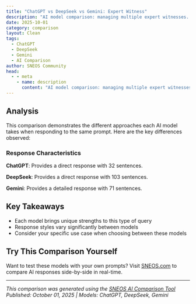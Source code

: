 ```yaml
---
title: "ChatGPT vs DeepSeek vs Gemini: Expert Witness"
description: "AI model comparison: managing multiple expert witnesses..."
date: 2025-10-01
category: comparison
layout: Clean
tags:
  - ChatGPT
  - DeepSeek
  - Gemini
  - AI Comparison
author: SNEOS Community
head:
  - - meta
    - name: description
      content: "AI model comparison: managing multiple expert witnesses..."
---
```


<ChatComparison
  title="ChatGPT vs DeepSeek vs Gemini: Expert Witness"
  prompt="managing multiple expert witnesses"
  :responses='{
    "ChatGPT": "Managing multiple expert witnesses effectively is crucial in complex legal cases to ensure clear, consistent, and persuasive testimony. Here are some strategies and best practices for managing multiple experts:\n\n### 1. Understand Each Expert\u0027s Role\n- **Clarify expertise:** Know the specific area each expert covers (e.g., forensic accounting, engineering, medical).\n- **Define scope:** Clearly outline what issues each expert will address to avoid overlap or conflict.\n\n### 2. Coordinate Their Efforts\n- **Regular communication:** Hold meetings or calls to discuss case developments and ensure experts are aligned.\n- **Collaborative review:** Encourage experts to review each other\u2019s reports to identify inconsistencies and strengthen overall arguments.\n- **Witness preparation:** Prepare experts for court together if possible to rehearse how their testimony fits into the broader case narrative.\n\n### 3. Manage Documentation\n- **Centralized repository:** Maintain a secure, organized system for storing expert reports, CVs, correspondence, and evidence.\n- **Track deadlines:** Keep a calendar of due dates for reports, disclosures, and depositions to ensure timely submissions.\n\n### 4. Avoid Conflicts\n- **Conflict checks:** Ensure no conflicts of interest exist between experts or between experts and parties involved.\n- **Control messaging:** Review all expert communications to maintain consistency in the case theory and avoid contradictory statements.\n\n### 5. Budget and Scheduling\n- **Budget management:** Monitor costs related to fees, travel, and preparation time to stay within budget.\n- **Scheduling:** Coordinate availability for depositions, meetings, and court appearances to avoid conflicts.\n\n### 6. Legal Compliance\n- **Disclosure rules:** Make sure all expert disclosures comply with jurisdictional procedural requirements.\n- **Admissibility:** Confirm experts meet admissibility standards (e.g., Daubert or Frye) in your jurisdiction.\n\n### 7. Prepare for Cross-Examination\n- **Mock cross-examinations:** Conduct practice sessions to prepare experts for tough questions.\n- **Consistent messaging:** Ensure each expert understands case themes and reinforcing points.\n\n### 8. Leverage Technology\n- Use case management software to track expert information, schedules, and communications.\n- Consider video conferencing for meetings and depositions to reduce travel and scheduling challenges.\n\n---\n\nIf you have a specific context or case type in mind, I can tailor these recommendations further. Would you like tips on selecting experts, coordinating reports, or handling conflicting expert opinions?",
    "DeepSeek": "Of course. Managing multiple expert witnesses is a critical and complex task in litigation. When done well, it creates a powerful, cohesive narrative for the judge or jury. When done poorly, it leads to contradictions, wasted resources, and a weakened case.\n\nHere is a comprehensive guide to effectively managing multiple expert witnesses.\n\n### The Core Philosophy: Conductor, Not a Player\n\nThink of yourself as the conductor of an orchestra. Each expert is a master of their instrument (their field). Your job is not to play the violin or the trumpet, but to ensure they all play the same symphony, at the right tempo, and in perfect harmony. Your goal is to present a unified, multi-faceted theory of the case.\n\n---\n\n### Phase 1: Pre-Selection \u0026 Strategy (The Blueprint)\n\nThis is the most important phase. Strategy comes first.\n\n1.  **Define the \u0022Story\u0022 of Your Case:** What is the core narrative you need to prove? Every expert must contribute a chapter to this story. For example:\n    *   **Medical Malpractice:** The story is \u0022The standard of care was breached, causing a specific injury.\u0022\n    *   **Experts Needed:** Standard of Care Expert, Causation Doctor, Life Care Planner/Economist (for damages).\n    *   **Complex Engineering/Product Liability:** The story is \u0022The product was defectively designed, and the company knew about the risk.\u0022\n    *   **Experts Needed:** Design Engineer, Materials Scientist, Human Factors Expert, Metallurgist.\n\n2.  **Map Expert Jurisdictions Clearly:** Create a one-page chart defining each expert\u0027s precise role and the boundaries of their testimony. This prevents \u0022turf wars\u0022 and overlapping opinions.\n    *   **Expert A (Engineer):** \u0022The bolt failed due to a fatigue fracture originating from a manufacturing defect.\u0022\n    *   **Expert B (Metallurgist):** \u0022The chemical composition of the bolt did not meet industry standards, making it susceptible to fatigue.\u0022\n    *   **Expert C (Human Factors):** \u0022The warning label was insufficient to alert the user to this specific failure mode.\u0022\n\n3.  **Seek Team Players:** During the selection process, explicitly ask candidates about their experience working on a team of experts. You want collaborators, not soloists who see other experts as competitors.\n\n---\n\n### Phase 2: Onboarding \u0026 Coordination (The Foundation)\n\nOnce experts are retained, set the stage for collaboration.\n\n1.  **The \u0022Kick-Off\u0022 Communication:**\n    *   Send a unified welcome email to all experts, introducing them to each other and reiterating the case strategy.\n    *   Clearly state the \u0022Chinese Wall\u0022 policy: They are to collaborate with each other *through you* (counsel) to protect work-product privilege. Direct expert-to-expert communication can risk privilege.\n\n2.  **Centralize the Information Hub:**\n    *   Use a secure, cloud-based portal (e.g., Box, Dropbox Business, Litigation-specific software) to house all documents, reports, and disclosures.\n    *   Ensure every expert has access to the *same core set of documents* to prevent them from working from different factual assumptions.\n\n3.  **Establish a Master Calendar:**\n    *   Maintain a single calendar with all critical deadlines: report dates, supplement deadlines, deposition dates, and trial.\n    *   Share relevant parts of this calendar with each expert.\n\n---\n\n### Phase 3: Active Management \u0026 Synthesis (The Conductor in Action)\n\nThis is the ongoing work of keeping the experts aligned.\n\n1.  **Sequential Disclosure of Information:** Be strategic about what you share and when.\n    *   Often, it\u0027s best to have your liability experts (e.g., engineer, doctor) complete their reports *before* your damages expert (e.g., economist). The damages expert can then rely on the specific conclusions of the liability experts to build their calculations.\n\n2.  **Facilitate Controlled Collaboration:**\n    *   **Organize Expert Meetings:** You should always be present. Prepare an agenda to guide the discussion.\n    *   **Goal:** \u0022Dr.. Smith, please explain your conclusion about the injury to our economist, Mr. Jones, so he can understand the basis for the future medical needs.\u0022\n    *   **Benefit:** This allows experts to ask each other clarifying questions and ensures their opinions are logically supportive.\n\n3.  **The \u0022Daisy Chain\u0022 Review:**\n    *   Have Expert B review the draft report of Expert A to ensure their own opinion is consistent and properly relies on Expert A\u0027s findings. For example, your economist should confirm they are correctly using the life care planner\u0027s cost projections.\n\n4.  **Prepare a Unified Theme \u0026 Language:**\n    *   Work with your experts to develop consistent, simple analogies or themes for complex topics.\n    *   Ensure they all use the same terminology. If one expert calls it a \u0022fracture,\u0022 the other shouldn\u0027t call it a \u0022crack,\u0022 unless there is a specific technical distinction that needs to be explained.\n\n---\n\n### Phase 4: Pretrial \u0026 Trial (The Performance)\n\n1.  **Prepare a Joint Pretrial Memorandum:** Present the experts as a cohesive unit, showing how their testimonies interlock to support your case theory.\n\n2.  **Witness Order Matters:** Plan the order of your expert testimony to build a logical and compelling story for the jury. The foundation (liability) should come before the consequences (damages).\n\n3.  **Direct Examination \u2013 Weave the Tapestry:**\n    *   Use your direct examinations to highlight the connections.\n    *   **Example Question to your Economist:** \u0022Dr. Adams, in forming your opinion about lost earnings, did you rely on the diagnosis provided by our neurologist, Dr. Lee?\u0022 This reinforces the connection for the jury.\n\n4.  **Prepare for Cross-Examination as a Team:**\n    *   Anticipate the opponent\u0027s strategy, which will often be to isolate one expert and pit them against another.\n    *   Conduct rigorous mock cross-examinations. Have your experts sit in on each other\u0027s prep sessions. This helps them understand the full context and prepares them for questions like, \u0022You\u0027re aware that Dr. X disagrees with you on point Y, correct?\u0022 They should have a calm, prepared response that respects the other expert\u0027s domain while defending their own.\n\n---\n\n### Common Pitfalls and How to Avoid Them\n\n| Pitfall | Consequence | Avoidance Strategy |\n| :--- | :--- | :--- |\n| **Overlapping Opinions** | Experts contradict each other, creating confusion and doubt. | Clearly define scopes of work from the start. Use the \u0022jurisdiction map.\u0022 |\n| **Gaps in Coverage** | A critical element of your case is left unproven. | Thoroughly map the required testimony to the legal elements of your claim. |\n| **\u0022The Lone Wolf\u0022** | One expert goes rogue, undermining the entire team. | Vet for team players. Maintain constant communication. Reinforce the case strategy. |\n| **Privilege Waiver** | Unprotected expert communication becomes discoverable. | Insist all substantive communication flow through you. Use the \u0022Chinese Wall.\u0022 |\n| **Cost Overruns** | Uncoordinated work leads to duplication and wasted fees. | Centralize documents. Set clear budgets and require pre-approval for major tasks. |\n| **Inconsistent Terminology** | The jury gets confused by different words for the same thing. | Hold a terminology meeting. Create a shared glossary of key terms. |\n\n### Conclusion\n\nSuccessfully managing multiple experts is a proactive, not reactive, process. It requires meticulous planning, clear communication, and a strategic vision that sees the experts not as isolated hired guns, but as integral parts of a single, powerful case narrative. By acting as the conductor, you ensure that the jury hears a symphony of evidence, not a cacophony of conflicting opinions.",
    "Gemini": "Managing multiple expert witnesses is a complex but crucial task for a successful legal strategy. It requires meticulous planning, strong communication, and a clear understanding of each expert\u0027s role and contribution. Here\u0027s a breakdown of key considerations:\n\n**I. Initial Planning and Strategy**\n\n*   **Determine the Necessity of Multiple Experts:** Before engaging multiple experts, carefully evaluate whether their combined knowledge is essential. Can one expert cover all necessary areas, or are distinct specialties required? Consider the cost-benefit analysis of using multiple experts.\n*   **Define Roles and Responsibilities:** Clearly outline the scope of work for each expert. Avoid overlapping expertise unless it\u0027s intentional for corroboration or to cover different aspects of the same issue.  A well-defined scope prevents confusion, wasted effort, and potential conflicts.  Consider creating a grid outlining each expert\u0027s area of expertise, key opinions, and how they fit into the overall case strategy.\n*   **Budget Allocation:**  Estimate the costs associated with each expert\u0027s services, including consultation, reports, depositions, and trial testimony. Allocate your budget accordingly, prioritizing experts with the most critical testimony.  Consider phased engagements, starting with initial consultations and progressing based on need.\n*   **Timeline Management:** Establish a realistic timeline for expert engagement, including deadlines for reports, depositions, and trial preparation. Coordinate the timeline with the overall litigation schedule.\n*   **Legal Considerations:** Ensure compliance with all applicable rules of evidence, disclosure requirements, and ethical considerations when engaging and working with expert witnesses. This includes properly disclosing experts and their opinions within the deadlines set by the court.\n\n**II. Expert Selection and Engagement**\n\n*   **Thorough Vetting:** Conduct comprehensive research on potential experts, including their qualifications, experience, publications, prior testimony, and any potential biases or conflicts of interest. Check their credentials and references.  Use expert witness databases and referrals from trusted colleagues.\n*   **Clear Engagement Agreements:** Draft detailed engagement agreements that specify the scope of work, payment terms, confidentiality obligations, and termination clauses. These agreements should be reviewed by legal counsel.\n*   **Background Checks:** Consider performing background checks on potential experts to identify any red flags, such as prior disciplinary actions or questionable testimony.\n\n**III. Communication and Coordination**\n\n*   **Centralized Communication Hub:**  Establish a single point of contact for all expert communication. This helps streamline information flow, prevent misunderstandings, and ensure consistency in messaging. Consider using a project management tool to track communication, tasks, and deadlines.\n*   **Regular Communication:** Maintain regular communication with each expert to monitor progress, address concerns, and provide updates on the case. Schedule regular calls or meetings to discuss strategy and address any questions they may have.\n*   **Information Sharing (Controlled):**  Carefully consider what information to share with each expert. While transparency is important, sharing privileged or confidential information with all experts can create unintended consequences.  Only share information that is directly relevant to their assigned tasks.  Use appropriate confidentiality agreements and privilege protections.\n*   **Collaborative Environment (if appropriate):** In some cases, it may be beneficial to encourage collaboration among experts, particularly if their areas of expertise are complementary. However, be mindful of potential conflicts or biases that could arise from such collaboration.\n*   **Prepare Experts for Deposition and Trial:** Thoroughly prepare each expert for deposition and trial testimony. Review their reports, anticipate potential questions, and conduct mock examinations.  Ensure they understand the legal standards and the importance of clear, concise, and accurate testimony.\n*   **Address Conflicting Opinions:** If experts hold conflicting opinions, address these discrepancies promptly and transparently.  Determine whether the conflicts can be resolved or whether it\u0027s necessary to adjust your strategy.\n\n**IV. Managing Expert Reports**\n\n*   **Review and Feedback:** Carefully review each expert report for accuracy, completeness, and clarity. Provide timely feedback to the expert to address any deficiencies or inconsistencies.\n*   **Consistency in Reports:**  Ensure that the experts\u0027 reports are consistent with each other and with the overall case strategy. Identify and address any contradictions or inconsistencies promptly.\n*   **Organization and Accessibility:**  Maintain an organized system for storing and retrieving expert reports and related documents. Make sure that all relevant parties have access to the reports.\n*   **Supplemental Reports:** Determine if supplemental reports are needed to address new information or evolving issues in the case.\n\n**V. Dealing with Conflicts and Challenges**\n\n*   **Identify Potential Conflicts Early:**  Identify and address any potential conflicts of interest or ethical concerns as early as possible. Disclose any conflicts to the court and opposing counsel as required.\n*   **Address Expert Availability:**  Be prepared to address any scheduling conflicts or availability issues that may arise. Have contingency plans in place in case an expert becomes unavailable.\n*   **Manage Expert Fees and Expenses:**  Monitor expert fees and expenses closely to ensure that they remain within budget. Review invoices carefully and address any discrepancies promptly.\n*   **Ethical Considerations:** Always adhere to ethical guidelines when working with expert witnesses. Avoid pressuring experts to alter their opinions or provide false testimony.\n\n**VI. Technology and Tools**\n\n*   **Case Management Software:** Utilize case management software to track expert information, deadlines, and communications.\n*   **Document Management Systems:**  Use document management systems to organize and share expert reports and related documents.\n*   **Communication Platforms:** Utilize secure communication platforms for communicating with experts and sharing confidential information.\n*   **Trial Presentation Software:**  Use trial presentation software to display expert testimony and exhibits effectively during trial.\n\n**VII. Key Takeaways**\n\n*   **Proactive Planning:**  Start planning for expert witness management early in the litigation process.\n*   **Clear Communication:**  Maintain open and consistent communication with all experts.\n*   **Detailed Documentation:**  Keep meticulous records of all expert-related activities.\n*   **Budget Management:**  Monitor expert fees and expenses carefully.\n*   **Ethical Conduct:**  Adhere to the highest ethical standards.\n\nBy following these guidelines, you can effectively manage multiple expert witnesses and maximize their contribution to your case. Remember to adapt your approach to the specific circumstances of each case and to seek guidance from experienced legal counsel.\n"
  }'
  published-date="22:32"
/>

## Analysis

This comparison demonstrates the different approaches each AI model takes when responding to the same prompt. Here are the key differences observed:

### Response Characteristics

**ChatGPT**: Provides a direct response with 32 sentences. 

**DeepSeek**: Provides a direct response with 103 sentences. 

**Gemini**: Provides a detailed response with 71 sentences. 

## Key Takeaways

- Each model brings unique strengths to this type of query
- Response styles vary significantly between models
- Consider your specific use case when choosing between these models

## Try This Comparison Yourself

Want to test these models with your own prompts? Visit [SNEOS.com](https://sneos.com) to compare AI responses side-by-side in real-time.

---

*This comparison was generated using the [SNEOS AI Comparison Tool](https://sneos.com)*
*Published: October 01, 2025 | Models: ChatGPT, DeepSeek, Gemini*
